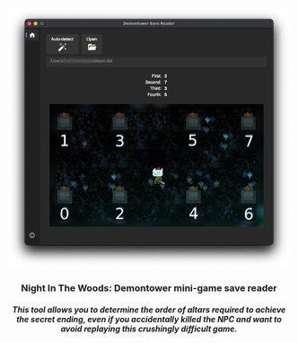 <div id="header" align="center">
	<img src="https://raw.githubusercontent.com/pmichale/DemontowerSaveReader/refs/heads/main/DemontowerSaveReader/Assets/program.png" ></img> 
	<h3>Night In The Woods: Demontower mini-game save reader</h3>
	<h4><i>This tool allows you to determine the order of altars required to achieve the secret ending, even if you accidentally killed the NPC and want to avoid replaying this crushingly difficult game.</i></h4>
</div>
<br/>
